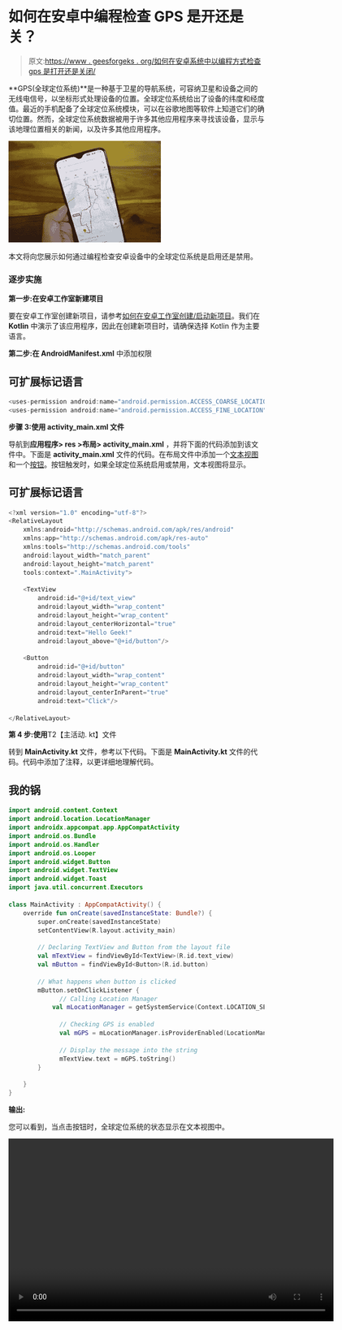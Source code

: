# 如何在安卓中编程检查 GPS 是开还是关？

> 原文:[https://www . geesforgeks . org/如何在安卓系统中以编程方式检查 gps 是打开还是关闭/](https://www.geeksforgeeks.org/how-to-check-gps-is-on-or-off-in-android-programmatically/)

**GPS(全球定位系统)**是一种基于卫星的导航系统，可容纳卫星和设备之间的无线电信号，以坐标形式处理设备的位置。全球定位系统给出了设备的纬度和经度值。最近的手机配备了全球定位系统模块，可以在谷歌地图等软件上知道它们的确切位置。然而，全球定位系统数据被用于许多其他应用程序来寻找该设备，显示与该地理位置相关的新闻，以及许多其他应用程序。

![](img/a9178e495003fc91da95457fc7aa10c6.png)

本文将向您展示如何通过编程检查安卓设备中的全球定位系统是启用还是禁用。

### 逐步实施

**第一步:在安卓工作室新建项目**

要在安卓工作室创建新项目，请参考[如何在安卓工作室创建/启动新项目](https://www.geeksforgeeks.org/android-how-to-create-start-a-new-project-in-android-studio/)。我们在 **Kotlin** 中演示了该应用程序，因此在创建新项目时，请确保选择 Kotlin 作为主要语言。

**第二步:在 AndroidManifest.xml** 中添加权限

## 可扩展标记语言

```kt
<uses-permission android:name="android.permission.ACCESS_COARSE_LOCATION"/>
<uses-permission android:name="android.permission.ACCESS_FINE_LOCATION"/>
```

**步骤 3:使用 activity_main.xml 文件**

导航到**应用程序> res >布局> activity_main.xml** ，并将下面的代码添加到该文件中。下面是 **activity_main.xml** 文件的代码。在布局文件中添加一个[文本视图](https://www.geeksforgeeks.org/textview-in-kotlin/)和一个[按钮](https://www.geeksforgeeks.org/button-in-kotlin/)。按钮触发时，如果全球定位系统启用或禁用，文本视图将显示。

## 可扩展标记语言

```kt
<?xml version="1.0" encoding="utf-8"?>
<RelativeLayout 
    xmlns:android="http://schemas.android.com/apk/res/android"
    xmlns:app="http://schemas.android.com/apk/res-auto"
    xmlns:tools="http://schemas.android.com/tools"
    android:layout_width="match_parent"
    android:layout_height="match_parent"
    tools:context=".MainActivity">

    <TextView
        android:id="@+id/text_view"
        android:layout_width="wrap_content"
        android:layout_height="wrap_content"
        android:layout_centerHorizontal="true"
        android:text="Hello Geek!"
        android:layout_above="@+id/button"/>

    <Button
        android:id="@+id/button"
        android:layout_width="wrap_content"
        android:layout_height="wrap_content"
        android:layout_centerInParent="true"
        android:text="Click"/>

</RelativeLayout>
```

**第 4 步:使用**T2【主活动. kt】文件

转到 **MainActivity.kt** 文件，参考以下代码。下面是 **MainActivity.kt** 文件的代码。代码中添加了注释，以更详细地理解代码。

## 我的锅

```kt
import android.content.Context
import android.location.LocationManager
import androidx.appcompat.app.AppCompatActivity
import android.os.Bundle
import android.os.Handler
import android.os.Looper
import android.widget.Button
import android.widget.TextView
import android.widget.Toast
import java.util.concurrent.Executors

class MainActivity : AppCompatActivity() {
    override fun onCreate(savedInstanceState: Bundle?) {
        super.onCreate(savedInstanceState)
        setContentView(R.layout.activity_main)

        // Declaring TextView and Button from the layout file
        val mTextView = findViewById<TextView>(R.id.text_view)
        val mButton = findViewById<Button>(R.id.button)

        // What happens when button is clicked
        mButton.setOnClickListener {
              // Calling Location Manager
            val mLocationManager = getSystemService(Context.LOCATION_SERVICE) as LocationManager

              // Checking GPS is enabled
              val mGPS = mLocationManager.isProviderEnabled(LocationManager.GPS_PROVIDER)

              // Display the message into the string
              mTextView.text = mGPS.toString()
        }

    }
}
```

**输出:**

您可以看到，当点击按钮时，全球定位系统的状态显示在文本视图中。

<video class="wp-video-shortcode" id="video-684146-1" width="640" height="360" preload="metadata" controls=""><source type="video/mp4" src="https://media.geeksforgeeks.org/wp-content/uploads/20210816203659/o102.mp4?_=1">[https://media.geeksforgeeks.org/wp-content/uploads/20210816203659/o102.mp4](https://media.geeksforgeeks.org/wp-content/uploads/20210816203659/o102.mp4)</video>